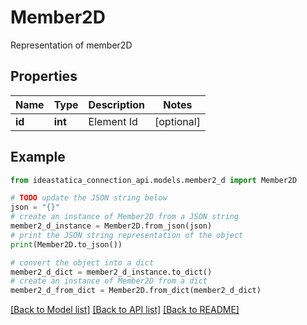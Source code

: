 # Member2D

Representation of member2D

## Properties

Name | Type | Description | Notes
------------ | ------------- | ------------- | -------------
**id** | **int** | Element Id | [optional] 

## Example

```python
from ideastatica_connection_api.models.member2_d import Member2D

# TODO update the JSON string below
json = "{}"
# create an instance of Member2D from a JSON string
member2_d_instance = Member2D.from_json(json)
# print the JSON string representation of the object
print(Member2D.to_json())

# convert the object into a dict
member2_d_dict = member2_d_instance.to_dict()
# create an instance of Member2D from a dict
member2_d_from_dict = Member2D.from_dict(member2_d_dict)
```
[[Back to Model list]](../README.md#documentation-for-models) [[Back to API list]](../README.md#documentation-for-api-endpoints) [[Back to README]](../README.md)


